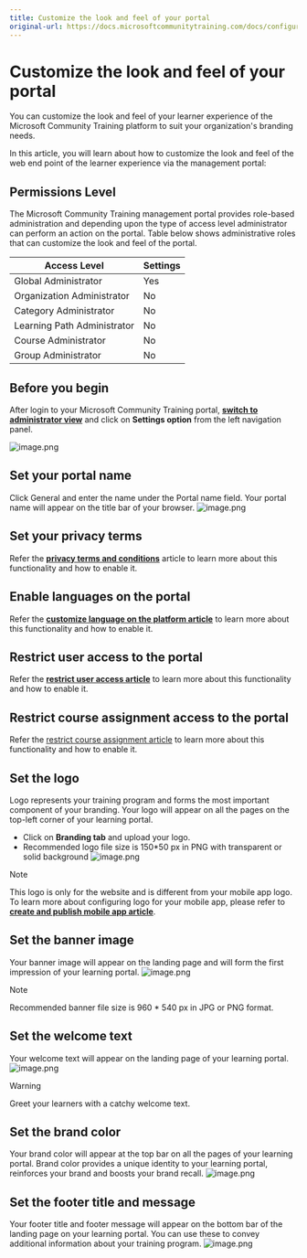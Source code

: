 ```yaml
---
title: Customize the look and feel of your portal
original-url: https://docs.microsoftcommunitytraining.com/docs/configure-the-look-and-feel-of-your-portal
---
```


# Customize the look and feel of your portal

You can customize the look and feel of your learner experience of the Microsoft Community Training platform to suit your organization's branding needs.

In this article, you will learn about how to customize the look and feel of the web end point of the learner experience via the management portal:

## Permissions Level
The Microsoft Community Training management portal provides role-based administration and depending upon the type of access level administrator can perform an action on the portal.  Table below shows administrative roles that can customize the look and feel of the portal.

|Access Level	|Settings|
|---|---|
|Global Administrator| Yes |
|Organization Administrator |No|
|Category Administrator	|No|
|Learning Path Administrator|No|
|Course Administrator	|No|
|Group Administrator	|No|

## Before you begin
After login to your Microsoft Community Training portal, [**switch to administrator view**](../get-started/4_step-by-step-configuration-guide#step-2--switch-to-administrator-view-of-the-portal) and click on **Settings option** from the left navigation panel.

![image.png](../media/image%28379%29.png)

## Set your portal name
Click General and enter the name under the Portal name field. Your portal name will appear on the title bar of your browser.
![image.png](../media/image%28263%29.png)

## Set your privacy terms
Refer the [**privacy terms and conditions**](../settings/4_add-additional-profile-fields-for-user-information#add-privacy-terms-and-conditions) article to learn more about this functionality and how to enable it. 

## Enable languages on the portal
Refer the [**customize language on the platform article**](../settings/7_customize-languages-for-the-learners-on-the-platform) to learn more about this functionality and how to enable it.

## Restrict user access to the portal
Refer the [**restrict user access article**](../settings/3_restrict-portal-access-to-users-outside-your-organization) to learn more about this functionality and how to enable it.

## Restrict course assignment access to the portal
Refer the [restrict course assignment article](../settings/11_restrict-content-access-to-group-administrators) to learn more about this functionality and how to enable it.

## Set the logo
Logo represents your training program and forms the most important component of your branding. Your logo will appear on all the pages on the top-left corner of your learning portal. 
- Click on **Branding tab** and upload your logo.
- Recommended logo file size is 150*50 px in PNG with transparent or solid background
![image.png](../media/image%28265%29.png)

> [!NOTE]
> This logo is only for the website and is different from your mobile app logo. To learn more about configuring logo for your mobile app, please refer to [**create and publish mobile app article**](../infrastructure-management/install-your-platform-instance/5_create-publish-mobile-app).

## Set the banner image
Your banner image will appear on the landing page and will form the first impression of your learning portal.
![image.png](../media/image%28266%29.png)
> [!NOTE]
> Recommended banner file size is 960 * 540 px in JPG or PNG format.

## Set the welcome text
Your welcome text will appear on the landing page of your learning portal.
![image.png](../media/image%28267%29.png)
> [!WARNING]
> Greet your learners with a catchy welcome text.

## Set the brand color
Your brand color will appear at the top bar on all the pages of your learning portal. Brand color provides a unique identity to your learning portal, reinforces your brand and boosts your brand recall.
![image.png](../media/image%28269%29.png)

## Set the footer title and message
Your footer title and footer message will appear on the bottom bar of the landing page on your learning portal. You can use these to convey additional information about your training program.
![image.png](../media/image%28268%29.png)